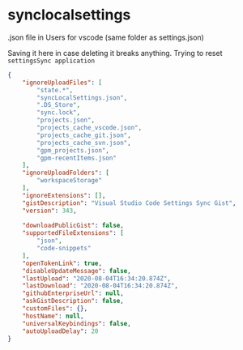 # synclocalsettings

.json file in Users for vscode (same folder as settings.json)

Saving it here in case deleting it breaks anything. Trying to reset `settingsSync application`

```json
{
    "ignoreUploadFiles": [
        "state.*",
        "syncLocalSettings.json",
        ".DS_Store",
        "sync.lock",
        "projects.json",
        "projects_cache_vscode.json",
        "projects_cache_git.json",
        "projects_cache_svn.json",
        "gpm_projects.json",
        "gpm-recentItems.json"
    ],
    "ignoreUploadFolders": [
        "workspaceStorage"
    ],
    "ignoreExtensions": [],
    "gistDescription": "Visual Studio Code Settings Sync Gist",
    "version": 343,
    
    "downloadPublicGist": false,
    "supportedFileExtensions": [
        "json",
        "code-snippets"
    ],
    "openTokenLink": true,
    "disableUpdateMessage": false,
    "lastUpload": "2020-08-04T16:34:20.874Z",
    "lastDownload": "2020-08-04T16:34:20.874Z",
    "githubEnterpriseUrl": null,
    "askGistDescription": false,
    "customFiles": {},
    "hostName": null,
    "universalKeybindings": false,
    "autoUploadDelay": 20
}
```